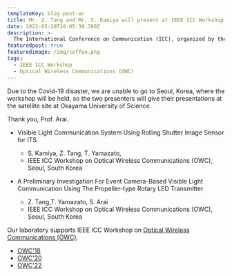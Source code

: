 ```yaml
---
templateKey: blog-post-en
title: Mr. Z. Tang and Mr. S. Kamiya will present at IEEE ICC Workshop on OWC
date: 2022-05-20T10:05:39.789Z
description: >-
  The International Conference on Communication (ICC), organized by the Institute of Electrical and Electronics Engineers (IEEE), is the most prestigious international conference in the field of communications, along with the Global Communication Conference (Globecom).
featuredpost: true
featuredimage: /img/coffee.png
tags:
  - IEEE ICC Workshop
  - Optical Wireless Communications (OWC)
---
```


Due to the Covid-19 disaster, we are unable to go to Seoul, Korea, where the workshop will be held, so the two presenters will give their presentations at the satellite site at Okayama University of Science.

Thank you, Prof. Arai.

- Visible Light Communication System Using Rolling Shutter Image Sensor for ITS

  - S. Kamiya, Z. Tang, T. Yamazato,
  - IEEE ICC Workshop on Optical Wireless Communications (OWC), Seoul, South Korea

- A Preliminary Investigation For Event Camera-Based Visible Light Communication Using The Propeller-type Rotary LED Transmitter
  - Z. Tang,T. Yamazato, S. Arai
  - IEEE ICC Workshop on Optical Wireless Communications (OWC), Seoul, South Korea

Our laboratory supports IEEE ICC Workshop on [Optical Wireless Communications (OWC)](/en/Optical-Wireless-Communications-OWC-Workshop/).

- [OWC'18](http://yamazato.nuee.nagoya-u.ac.jp/owc2018/)
- [OWC'20](http://yamazato.nuee.nagoya-u.ac.jp/owc2020)
- [OWC'22](http://yamazato.nuee.nagoya-u.ac.jp/owc2022)

